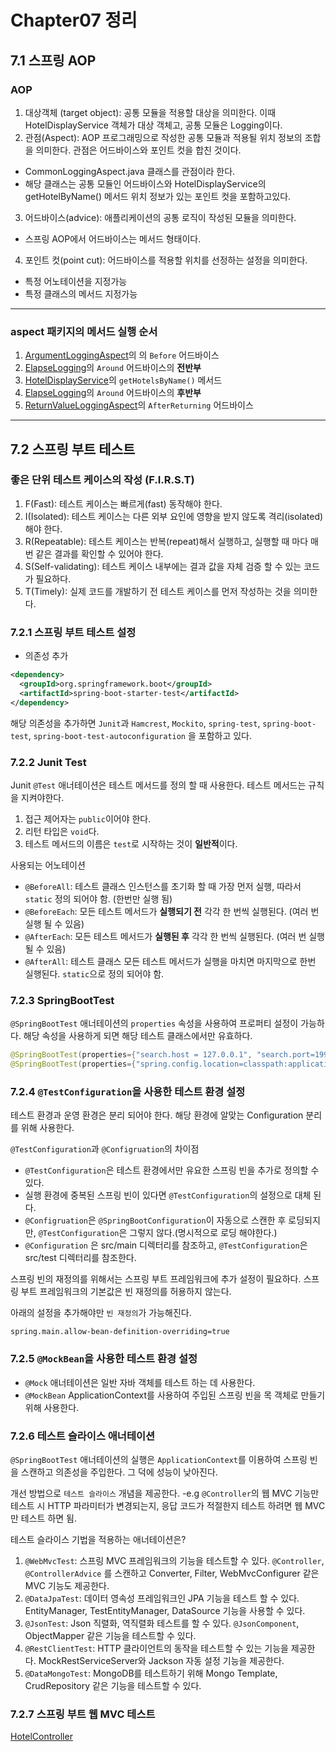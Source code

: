 # Chapter07 정리

## 7.1 스프링 AOP

### AOP

1. 대상객체 (target object): 공통 모듈을 적용할 대상을 의미한다. 이때 HotelDisplayService 객체가 대상 객체고, 공통 모듈은 Logging이다.
2. 관점(Aspect): AOP 프로그래밍으로 작성한 공통 모듈과 적용될 위치 정보의 조합을 의미한다. 관점은 어드바이스와 포인트 컷을 합친 것이다.
- CommonLoggingAspect.java 클래스를 관점이라 한다.
- 해당 클래스는 공통 모듈인 어드바이스와 HotelDisplayService의 getHotelByName() 메서드 위치 정보가 있는 포인트 컷을 포함하고있다.
3. 어드바이스(advice): 애플리케이션의 공통 로직이 작성된 모듈을 의미한다.
- 스프링 AOP에서 어드바이스는 메서드 형태이다.
4. 포인트 컷(point cut): 어드바이스를 적용할 위치를 선정하는 설정을 의미한다.
- 특정 어노테이션을 지정가능
- 특정 클래스의 메서드 지정가능

---

### aspect 패키지의 메서드 실행 순서

1. [ArgumentLoggingAspect](../aspect/ArgumentLoggingAspect.java)의 의 `Before` 어드바이스
2. [ElapseLogging](../aspect/ElapseLoggingAspect.java)의 `Around` 어드바이스의 **전반부**
3. [HotelDisplayService](../service/HotelDisplayService.java)의 `getHotelsByName()` 메서드
4. [ElapseLogging](../aspect/ElapseLoggingAspect.java)의 `Around` 어드바이스의 **후반부**
5. [ReturnValueLoggingAspect](../aspect/ReturnValueLoggingAspect.java)의 `AfterReturning` 어드바이스

---

## 7.2 스프링 부트 테스트

### 좋은 단위 테스트 케이스의 작성 (F.I.R.S.T)

1. F(Fast): 테스트 케이스는 빠르게(fast) 동작해야 한다.
2. I(Isolated): 테스트 케이스는 다른 외부 요인에 영향을 받지 않도록 격리(isolated) 해야 한다.
3. R(Repeatable): 테스트 케이스는 반복(repeat)해서 실행하고, 실행할 때 마다 매번 같은 결과를 확인할 수 있어야 한다.
4. S(Self-validating): 테스트 케이스 내부에는 결과 값을 자체 검증 할 수 있는 코드가 필요하다.
5. T(Timely): 실제 코드를 개발하기 전 테스트 케이스를 먼저 작성하는 것을 의미한다.

### 7.2.1 스프링 부트 테스트 설정

- 의존성 추가

```xml
<dependency>
  <groupId>org.springframework.boot</groupId>
  <artifactId>spring-boot-starter-test</artifactId>
</dependency>
```

해당 의존성을 추가하면 `Junit`과 `Hamcrest`, `Mockito`, `spring-test`, `spring-boot-test`, `spring-boot-test-autoconfiguration`
을 포함하고 있다.

### 7.2.2 Junit Test

Junit `@Test` 애너테이션은 테스트 메서드를 정의 할 때 사용한다.
테스트 메서드는 규칙을 지켜야한다.

1. 접근 제어자는 `public`이어야 한다.
2. 리턴 타입은 `void`다.
3. 테스트 메서드의 이름은 `test`로 시작하는 것이 **일반적**이다.

사용되는 어노테이션

- `@BeforeAll`: 테스트 클래스 인스턴스를 초기화 할 때 가장 먼저 실행, 따라서 `static` 정의 되어야 함. (한번만 실행 됨)
- `@BeforeEach`: 모든 테스트 메서드가 **실행되기 전** 각각 한 번씩 실행된다. (여러 번 실행 될 수 있음)
- `@AfterEach`: 모든 테스트 메서드가 **실행된 후** 각각 한 번씩 실행된다. (여러 번 실행 될 수 있음)
- `@AfterAll`: 테스트 클래스 모든 테스트 메서드가 실행을 마치면 마지막으로 한번 실행된다. `static`으로 정의 되어야 함.

### 7.2.3 SpringBootTest

`@SpringBootTest` 애너테이션의 `properties` 속성을 사용하여 프로퍼티 설정이 가능하다.
해당 속성을 사용하게 되면 해당 테스트 클래스에서만 유효하다.

```java
@SpringBootTest(properties={"search.host = 127.0.0.1", "search.port=19999"})
@SpringBootTest(properties={"spring.config.location=classpath:application-on-test.properties"})
```

### 7.2.4 `@TestConfiguration`을 사용한 테스트 환경 설정

테스트 환경과 운영 환경은 분리 되어야 한다.
해당 환경에 알맞는 Configuration 분리를 위해 사용한다.

`@TestConfiguration`과 `@Configruation`의 차이점

- `@TestConfiguration`은 테스트 환경에서만 유요한 스프링 빈을 추가로 정의할 수 있다.
- 실행 환경에 중복된 스프링 빈이 있다면 `@TestConfiguration`의 설정으로 대체 된다.
- `@Configruation`은 `@SpringBootConfiguration`이 자동으로 스캔한 후 로딩되지만, `@TestConfiguration`은 그렇지 않다.(명시적으로 로딩 해야한다.)
- `@Configuration` 은 src/main 디렉터리를 참조하고, `@TestConfiguration`은 src/test 디렉터리를 참조한다.

스프링 빈의 재정의를 위해서는 스프링 부트 프레임워크에 추가 설정이 필요하다.
스프링 부트 프레임워크의 기본값은 빈 재정의를 허용하지 않는다.

아래의 설정을 추가해야만 `빈 재정의`가 가능해진다.

```properties
spring.main.allow-bean-definition-overriding=true
```

### 7.2.5 `@MockBean`을 사용한 테스트 환경 설정

- `@Mock` 애너테이션은 일반 자바 객체를 테스트 하는 데 사용한다.
- `@MockBean` ApplicationContext를 사용하여 주입된 스프링 빈을 목 객체로 만들기 위해 사용한다.

### 7.2.6 테스트 슬라이스 애너테이션

`@SpringBootTest` 애너테이션의 실행은 `ApplicationContext`를 이용하여 스프링 빈을 스캔하고 의존성을 주입한다.
그 덕에 성능이 낮아진다.

개선 방법으로 `테스트 슬라이스` 개념을 제공한다. -e.g `@Controller`의 웹 MVC 기능만 테스트 시 HTTP 파라미터가 변경되는지, 응답 코드가 적절한지
테스트 하려면 웹 MVC만 테스트 하면 됨.

테스트 슬라이스 기법을 적용하는 애너테이션은?

1. `@WebMvcTest`: 스프링 MVC 프레임워크의 기능을 테스트할 수 있다. `@Controller`, `@ControllerAdvice` 를 스캔하고 Converter, Filter, 
   WebMvcConfigurer 같은 MVC 기능도 제공한다.
2. `@DataJpaTest`: 데이터 영속성 프레임워크인 JPA 기능을 테스트 할 수 있다. EntityManager, TestEntityManager, DataSource 기능을 사용할 수 있다.
3. `@JsonTest`: Json 직렬화, 역직렬화 테스트를 할 수 있다. `@JsonComponent`, ObjectMapper 같은 기능을 테스트할 수 있다.
4. `@RestClientTest`: HTTP 클라이언트의 동작을 테스트할 수 있는 기능을 제공한다. MockRestServiceServer와 Jackson 자동 설정 기능을 제공한다.
5. `@DataMongoTest`: MongoDB를 테스트하기 위해 Mongo Template, CrudRepository 같은 기능을 테스트할 수 있다.

### 7.2.7 스프링 부트 웹 MVC 테스트

[HotelController](../)

